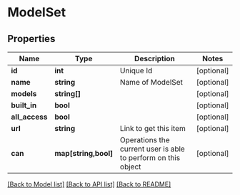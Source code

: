 # ModelSet

## Properties
Name | Type | Description | Notes
------------ | ------------- | ------------- | -------------
**id** | **int** | Unique Id | [optional] 
**name** | **string** | Name of ModelSet | [optional] 
**models** | **string[]** |  | [optional] 
**built_in** | **bool** |  | [optional] 
**all_access** | **bool** |  | [optional] 
**url** | **string** | Link to get this item | [optional] 
**can** | **map[string,bool]** | Operations the current user is able to perform on this object | [optional] 

[[Back to Model list]](../README.md#documentation-for-models) [[Back to API list]](../README.md#documentation-for-api-endpoints) [[Back to README]](../README.md)


